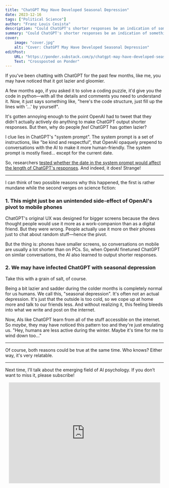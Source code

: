 ```yaml
---
title: "ChatGPT May Have Developed Seasonal Depression"
date: 2023-12-16
tags: ["Political Science"]
author: "Franz Louis Cesista"
description: "Could ChatGPT's shorter responses be an indication of something more bizarre going on?"
summary: "Could ChatGPT's shorter responses be an indication of something more bizarre going on?"
cover:
    image: "cover.jpg"
    alt: "Cover: ChatGPT May Have Developed Seasonal Depression"
editPost:
    URL: "https://ponder.substack.com/p/chatgpt-may-have-developed-seasonal-depression"
    Text: "Crossposted on Ponder"
---
```


If you've been chatting with ChatGPT for the past few months, like me, you may have noticed that it got lazier and gloomier.

A few months ago, if you asked it to solve a coding puzzle, it'd give you the code in python—with all the details and comments you need to understand it. Now, it just says something like, "here's the code structure, just fill up the lines with '...' by yourself".

It's gotten annoying enough to the point OpenAI had to tweet that they didn't actually actively do anything to make ChatGPT output shorter responses. But then, why do people _feel_ ChatGPT has gotten lazier?

I clue lies in ChatGPT's "system prompt". The system prompt is a set of instructions, like "be kind and respectful", that OpenAI opaquely prepend to conversations with the AI to make it more human-friendly. The system prompt is mostly fixed… except for the current date.

So, researchers [tested whether the date in the system prompt would affect the length of ChatGPT's responses](https://twitter.com/RobLynch99/status/1734278713762549970). And indeed, it does! Strange!

---

I can think of two possible reasons why this happened, the first is rather mundane while the second verges on science fiction:

### 1. This might just be an unintended side-effect of OpenAI's pivot to mobile phones

ChatGPT's original UX was designed for bigger screens because the devs thought people would use it more as a work-companion than as a digital friend. But they were wrong. People actually use it more on their phones just to chat about random stuff—hence the pivot.

But the thing is: phones have smaller screens, so conversations on mobile are usually a lot shorter than on PCs. So, when OpenAI finetuned ChatGPT on similar conversations, the AI also learned to output shorter responses.

### 2. We may have infected ChatGPT with seasonal depression

Take this with a grain of salt, of course.

Being a bit lazier and sadder during the colder months is completely normal for us humans. We call this, "seasonal depression". It's often not an actual depression. It's just that the outside is too cold, so we cope up at home more and talk to our friends less. And without realizing it, this feeling bleeds into what we write and post on the internet.

Now, AIs like ChatGPT learn from all of the stuff accessible on the internet. So _maybe_, they may have noticed this pattern too and they're just emulating us. "Hey, humans are less active during the winter. Maybe it's time for me to wind down too..."

---

Of course, both reasons could be true at the same time. Who knows? Either way, it's very relatable.

---

Next time, I’ll talk about the emerging field of AI psychology. If you don’t want to miss it, please subscribe!

<center><iframe src="https://ponder.substack.com/embed" width="480" height="320" style="border:1px solid #EEE; background:white;" frameborder="0" scrolling="no"></iframe></center>
